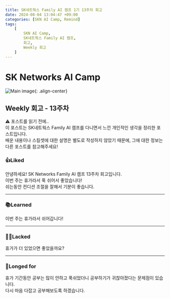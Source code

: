 ```yaml
---
title: SK네트웍스 Family AI 캠프 1기 13주차 회고
date: 2024-08-04 13:04:47 +09:00
categories: [SKN AI Camp, Remind]
tags: 
    [
        SKN AI Camp,
        SK네트웍스 Family AI 캠프,
        회고,
        Weekly 회고
    ]
---
```


# SK Networks AI Camp
![Main image](https://github.com/Jh-jaehyuk/Jh-jaehyuk.github.io/assets/126551524/7ea63fc3-95f0-44d5-a0f0-cf431cae34f1){: .align-center}  

## Weekly 회고 - 13주차  
  
:warning: 포스트를 읽기 전에..  
이 포스트는 SK네트웍스 Family AI 캠프를 다니면서 느낀 개인적인 생각을 정리한 포스트입니다.  
배운 내용이나 스킬셋에 대한 설명은 별도로 작성하지 않았기 때문에, 그에 대한 정보는 다른 포스트를 참고해주세요!
  
  
### :thumbsup:Liked
안녕하세요! SK Networks Family AI 캠프 13주차 회고입니다.  
이번 주는 휴가라서 푹 쉬어서 좋았습니다!  
쉬는동안 컨디션 조절을 잘해서 기분이 좋습니다.
   
---
### :books:Learned
이번 주는 휴가라서 쉬어갑니다!
  
---
### :face_with_spiral_eyes:Lacked
휴가가 더 있었으면 좋았을까요?

---
### :thought_balloon:Longed for
휴가 기간동안 공부는 많이 안하고 푹쉬었더니 공부하기가 귀찮아졌다는 문제점이 있습니다.  
다시 마음 다잡고 공부해보도록 하겠습니다.  